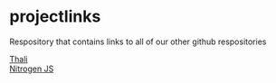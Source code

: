 # projectlinks
Respository that contains links to all of our other github respositories

<a href="https://github.com/yaronyg/thali">Thali</a><br>
<a href="https://github.com/nitrogenjs">Nitrogen JS</a>
